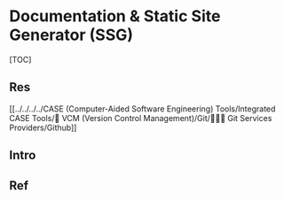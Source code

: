 # Documentation & Static Site Generator (SSG)

[TOC]



## Res
[[../../../../CASE (Computer-Aided Software Engineering) Tools/Integrated CASE Tools/🐙 VCM (Version Control Management)/Git/👩🏼‍🍳 Git Services Providers/Github]]

## Intro


## Ref

